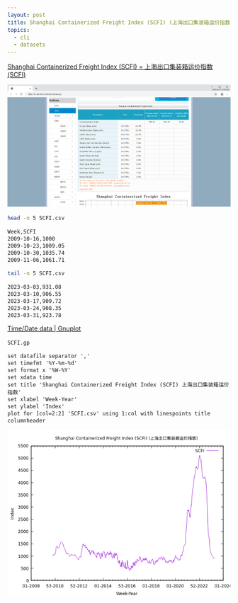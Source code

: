 ```yaml
---
layout: post
title: Shanghai Containerized Freight Index (SCFI) (上海出口集装箱运价指数) using Gnuplot
topics:
  - cli
  - datasets
---
```


[Shanghai Containerized Freight Index (SCFI) = 上海出口集装箱运价指数(SCFI)](https://en.sse.net.cn/home)

[![Shanghai Shipping Exchange](/images/SCFI/Shanghai-Shipping-Exchange.png)](https://en.sse.net.cn/indices/scfinew.jsp)

```bash
head -n 5 SCFI.csv
```

```
Week,SCFI
2009-10-16,1000
2009-10-23,1009.05
2009-10-30,1035.74
2009-11-06,1061.71
```

```bash
tail -n 5 SCFI.csv
```

```
2023-03-03,931.08
2023-03-10,906.55
2023-03-17,909.72
2023-03-24,908.35
2023-03-31,923.78
```

[Time/Date data \| Gnuplot](http://gnuplot.info/docs_5.5/loc4651.html)

`SCFI.gp`

```
set datafile separator ','
set timefmt '%Y-%m-%d'
set format x '%W-%Y'
set xdata time
set title 'Shanghai Containerized Freight Index (SCFI) 上海出口集装箱运价指数'
set xlabel 'Week-Year'
set ylabel 'Index'
plot for [col=2:2] 'SCFI.csv' using 1:col with linespoints title columnheader
```

![Shanghai Containerized Freight Index (SCFI) using Gnuplot](/images/SCFI/SCFI.png)